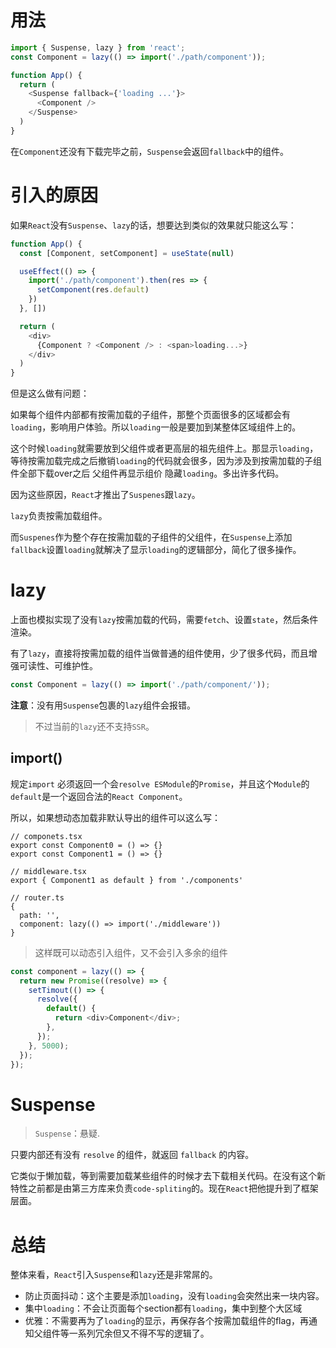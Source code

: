 # 用法
```js
import { Suspense, lazy } from 'react';
const Component = lazy(() => import('./path/component'));

function App() {
  return (
    <Suspense fallback={'loading ...'}>
      <Component />
    </Suspense>
  )
}
```
在`Component`还没有下载完毕之前，`Suspense`会返回`fallback`中的组件。

# 引入的原因
如果`React`没有`Suspense`、`lazy`的话，想要达到类似的效果就只能这么写：
```js
function App() {
  const [Component, setComponent] = useState(null)

  useEffect(() => {
    import('./path/component').then(res => {
      setComponent(res.default)
    })
  }, [])

  return (
    <div>
      {Component ? <Component /> : <span>loading...>}
    </div>
  )
}
```
但是这么做有问题：

如果每个组件内部都有按需加载的子组件，那整个页面很多的区域都会有`loading`，影响用户体验。所以`loading`一般是要加到某整体区域组件上的。

这个时候`loading`就需要放到父组件或者更高层的祖先组件上。那显示`loading`，等待按需加载完成之后撤销`loading`的代码就会很多，因为涉及到按需加载的子组件全部下载over之后 父组件再显示组价 隐藏`loading`。多出许多代码。

因为这些原因，`React`才推出了`Suspenes`跟`lazy`。

`lazy`负责按需加载组件。

而`Suspenes`作为整个存在按需加载的子组件的父组件，在`Suspense`上添加`fallback`设置`loading`就解决了显示`loading`的逻辑部分，简化了很多操作。

# lazy
上面也模拟实现了没有`lazy`按需加载的代码，需要`fetch`、设置`state`，然后条件渲染。

有了`lazy`，直接将按需加载的组件当做普通的组件使用，少了很多代码，而且增强可读性、可维护性。
```js
const Component = lazy(() => import('./path/component/'));
```

**注意**：没有用`Suspense`包裹的`lazy`组件会报错。

> 不过当前的`lazy`还不支持`SSR`。

## import()
规定`import` 必须返回一个会`resolve ESModule`的`Promise`，并且这个`Module`的`default`是一个返回合法的`React Component`。

所以，如果想动态加载非默认导出的组件可以这么写：
```tsx
// componets.tsx
export const Component0 = () => {}
export const Component1 = () => {}

// middleware.tsx
export { Component1 as default } from './components'

// router.ts
{
  path: '',
  component: lazy(() => import('./middleware'))
}
```
> 这样既可以动态引入组件，又不会引入多余的组件

```js
const component = lazy(() => {
  return new Promise((resolve) => {
    setTimout(() => {
      resolve({
        default() {
          return <div>Component</div>;
        },
      });
    }, 5000);
  });
});
```

# Suspense
> `Suspense`：悬疑.

只要内部还有没有 `resolve` 的组件，就返回 `fallback` 的内容。

它类似于懒加载，等到需要加载某些组件的时候才去下载相关代码。在没有这个新特性之前都是由第三方库来负责`code-spliting`的。现在`React`把他提升到了框架层面。

# 总结
整体来看，`React`引入`Suspense`和`lazy`还是非常屌的。
+ 防止页面抖动：这个主要是添加`loading`，没有`loading`会突然出来一块内容。
+ 集中`loading`：不会让页面每个section都有`loading`，集中到整个大区域
+ 优雅：不需要再为了`loading`的显示，再保存各个按需加载组件的flag，再通知父组件等一系列冗余但又不得不写的逻辑了。
